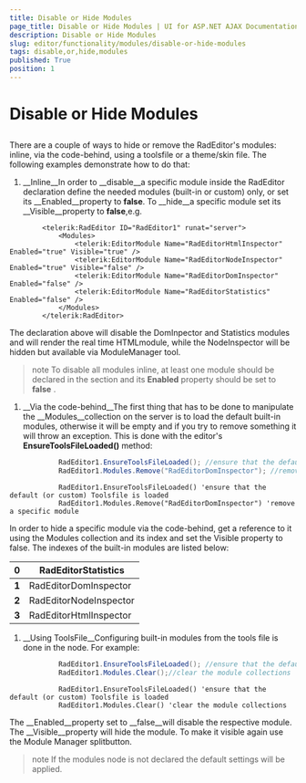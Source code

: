 ```yaml
---
title: Disable or Hide Modules
page_title: Disable or Hide Modules | UI for ASP.NET AJAX Documentation
description: Disable or Hide Modules
slug: editor/functionality/modules/disable-or-hide-modules
tags: disable,or,hide,modules
published: True
position: 1
---
```


# Disable or Hide Modules



## 



There are a couple of ways to hide or remove the RadEditor's modules: inline, via the code-behind, using a toolsfile or a theme/skin file. The following examples demonstrate how to do that:

1. __Inline__In order to __disable__a specific module inside the RadEditor declaration define the needed modules (built-in or custom) only, or set its __Enabled__property to __false__. To __hide__a specific module set its __Visible__property to __false__,e.g.

````ASPNET
	    <telerik:RadEditor ID="RadEditor1" runat="server">
	        <Modules>
	            <telerik:EditorModule Name="RadEditorHtmlInspector" Enabled="true" Visible="true" />
	            <telerik:EditorModule Name="RadEditorNodeInspector" Enabled="true" Visible="false" />
	            <telerik:EditorModule Name="RadEditorDomInspector" Enabled="false" />
	            <telerik:EditorModule Name="RadEditorStatistics" Enabled="false" />
	        </Modules>
	    </telerik:RadEditor>
````

The declaration above will disable the DomInpector and Statistics modules and will render the real time HTMLmodule, while the NodeInspector will be hidden but available via ModuleManager tool.

>note To disable all modules inline, at least one module should be declared in the <Modules> section and its __Enabled__ property should be set to __false__ .
>


1. __Via the code-behind__The first thing that has to be done to manipulate the __Modules__collection on the server is to load the default built-in modules, otherwise it will be empty and if you try to remove something it will throw an exception. This is done with the editor's __EnsureToolsFileLoaded()__ method:



````C#
	        RadEditor1.EnsureToolsFileLoaded(); //ensure that the default (or custom) Toolsfile is loaded
	        RadEditor1.Modules.Remove("RadEditorDomInspector"); //remove a specific module
````
````VB
	        RadEditor1.EnsureToolsFileLoaded() 'ensure that the default (or custom) Toolsfile is loaded
	        RadEditor1.Modules.Remove("RadEditorDomInspector") 'remove a specific module
````
In order to hide a specific module via the code-behind, get a reference to it using the Modules collection and its index and set the Visible property to false. The indexes of the built-in modules are listed below:


|  __0__  | RadEditorStatistics |
| ------ | ------ |
| __1__ |RadEditorDomInspector|
| __2__ |RadEditorNodeInspector|
| __3__ |RadEditorHtmlInspector|For example: __RadEditor1.Modules[2].Visible = false; //hide RadEditorNodeInspector__

1. __Using ToolsFile__Configuring built-in modules from the tools file is done in the <modules> node. For example:



````C#
	        RadEditor1.EnsureToolsFileLoaded(); //ensure that the default (or custom) Toolsfile is loaded
	        RadEditor1.Modules.Clear();//clear the module collections
````
````VB
	        RadEditor1.EnsureToolsFileLoaded() 'ensure that the default (or custom) Toolsfile is loaded
	        RadEditor1.Modules.Clear() 'clear the module collections
````
The __Enabled__property set to __false__will disable the respective module. The __Visible__property will hide the module. To make it visible again use the Module Manager splitbutton.

>note If the modules node is not declared the default settings will be applied.
>


